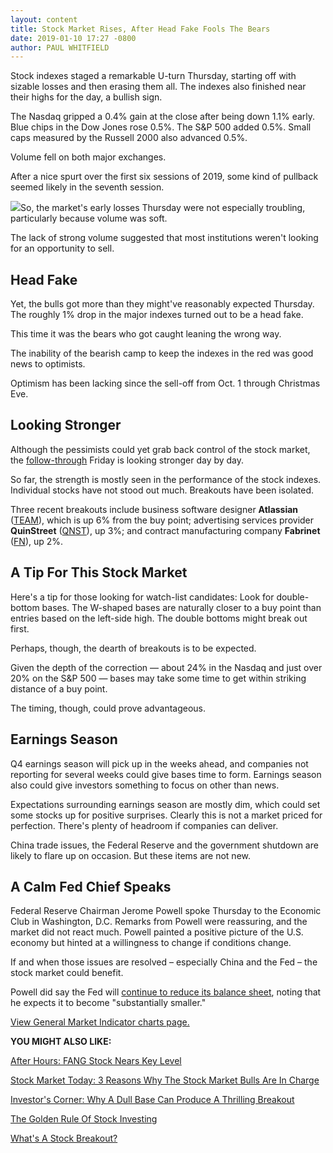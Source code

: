 ```yaml
---
layout: content
title: Stock Market Rises, After Head Fake Fools The Bears
date: 2019-01-10 17:27 -0800
author: PAUL WHITFIELD
---
```






Stock indexes staged a remarkable U-turn Thursday, starting off with sizable losses and then erasing them all. The indexes also finished near their highs for the day, a bullish sign.




The Nasdaq gripped a 0.4% gain at the close after being down 1.1% early. Blue chips in the Dow Jones rose 0.5%. The S&P 500 added 0.5%. Small caps measured by the Russell 2000 also advanced 0.5%.


Volume fell on both major exchanges.


After a nice spurt over the first six sessions of 2019, some kind of pullback seemed likely in the seventh session.


![](https://www.investors.com/wp-content/uploads/2019/01/MP011019-288x300.jpg)So, the market's early losses Thursday were not especially troubling, particularly because volume was soft.


The lack of strong volume suggested that most institutions weren't looking for an opportunity to sell.


Head Fake
---------


Yet, the bulls got more than they might've reasonably expected Thursday. The roughly 1% drop in the major indexes turned out to be a head fake.


This time it was the bears who got caught leaning the wrong way.


The inability of the bearish camp to keep the indexes in the red was good news to optimists.


Optimism has been lacking since the sell-off from Oct. 1 through Christmas Eve.


Looking Stronger
----------------


Although the pessimists could yet grab back control of the stock market, the [follow-through](https://www.investors.com/how-to-invest/investors-corner/how-to-find-next-stock-market-bottom/) Friday is looking stronger day by day.


So far, the strength is mostly seen in the performance of the stock indexes. Individual stocks have not stood out much. Breakouts have been isolated.


Three recent breakouts include business software designer **Atlassian** ([TEAM](https://research.investors.com/quote.aspx?symbol=TEAM)), which is up 6% from the buy point; advertising services provider **QuinStreet** ([QNST](https://research.investors.com/quote.aspx?symbol=QNST)), up 3%; and contract manufacturing company **Fabrinet** ([FN](https://research.investors.com/quote.aspx?symbol=FN)), up 2%.


A Tip For This Stock Market
---------------------------


Here's a tip for those looking for watch-list candidates: Look for double-bottom bases. The W-shaped bases are naturally closer to a buy point than entries based on the left-side high. The double bottoms might break out first.


Perhaps, though, the dearth of breakouts is to be expected.


Given the depth of the correction — about 24% in the Nasdaq and just over 20% on the S&P 500 — bases may take some time to get within striking distance of a buy point.


The timing, though, could prove advantageous.


Earnings Season
---------------


Q4 earnings season will pick up in the weeks ahead, and companies not reporting for several weeks could give bases time to form. Earnings season also could give investors something to focus on other than news.


Expectations surrounding earnings season are mostly dim, which could set some stocks up for positive surprises. Clearly this is not a market priced for perfection. There's plenty of headroom if companies can deliver.


China trade issues, the Federal Reserve and the government shutdown are likely to flare up on occasion. But these items are not new.


A Calm Fed Chief Speaks
-----------------------


Federal Reserve Chairman Jerome Powell spoke Thursday to the Economic Club in Washington, D.C. Remarks from Powell were reassuring, and the market did not react much. Powell painted a positive picture of the U.S. economy but hinted at a willingness to change if conditions change.


If and when those issues are resolved – especially China and the Fed – the stock market could benefit.


Powell did say the Fed will [continue to reduce its balance sheet](https://www.investors.com/news/economy/jerome-powell-federal-reserve-balance-sheet/), noting that he expects it to become "substantially smaller."


[View General Market Indicator charts page.](https://www.investors.com/wp-content/uploads/2019/01/IBD1001152545GMI.pdf)


**YOU MIGHT ALSO LIKE:**


[After Hours: FANG Stock Nears Key Level](https://www.investors.com/market-trend/stock-market-today/dow-jones-futures-netflix-stock-boeing-embraer-deal-activision-stock/)


[Stock Market Today: 3 Reasons Why The Stock Market Bulls Are In Charge](https://www.investors.com/market-trend/stock-market-today/nasdaq-dow-jones-rise-again-stock-market-bulls/)


[Investor's Corner: Why A Dull Base Can Produce A Thrilling Breakout](https://www.investors.com/how-to-invest/investors-corner/chart-patterns-flat-base-dull-trade-positive-action/)


[The Golden Rule Of Stock Investing](https://www.investors.com/how-to-invest/investors-corner/still-the-no-1-rule-for-stock-investors-always-cut-your-losses-short/)


[What's A Stock Breakout?](https://www.investors.com/how-to-invest/investors-corner/what-is-stock-breakout/)




